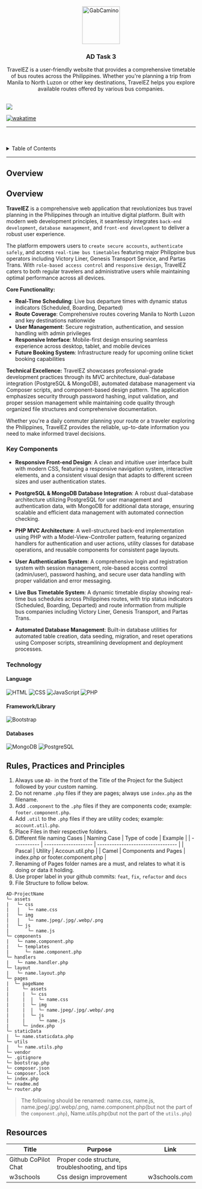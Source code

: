 <a name="readme-top">

<br/>

<br />
<div align="center">
  <a href="https://github.com/zyx-0314/">
    <img src="/assets/img/travelez-green.png" alt="GabCamino" height="100">
  </a>
  <h3 align="center">AD Task 3</h3>
</div>
<div align="center">
  TravelEZ is a user-friendly website that provides a comprehensive timetable of bus routes across the Philippines. Whether you're planning a trip from Manila to North Luzon or other key destinations, TravelEZ helps you explore available routes offered by various bus companies.
</div>

<br />

![](https://visit-counter.vercel.app/counter.png?page=gabbycam98/AD-Activity-3)

[![wakatime](https://wakatime.com/badge/user/018dd99a-4985-4f98-8216-6ca6fe2ce0f8/project/63501637-9a31-42f0-960d-4d0ab47977f8.svg)](https://wakatime.com/badge/user/018dd99a-4985-4f98-8216-6ca6fe2ce0f8/project/63501637-9a31-42f0-960d-4d0ab47977f8)

---

<br />
<br />

<details>
  <summary>Table of Contents</summary>
  <ol>
    <li>
      <a href="#overview">Overview</a>
      <ol>
        <li>
          <a href="#key-components">Key Components</a>
        </li>
        <li>
          <a href="#technology">Technology</a>
        </li>
      </ol>
    </li>
    <li>
      <a href="#rule,-practices-and-principles">Rules, Practices and Principles</a>
    </li>
    <li>
      <a href="#resources">Resources</a>
    </li>
  </ol>
</details>

---

## Overview

## Overview

**TravelEZ** is a comprehensive web application that revolutionizes bus travel planning in the Philippines through an intuitive digital platform. Built with modern web development principles, it seamlessly integrates `back-end development`, `database management`, and `front-end development` to deliver a robust user experience.

The platform empowers users to `create secure accounts`, `authenticate safely`, and access `real-time bus timetables` featuring major Philippine bus operators including Victory Liner, Genesis Transport Service, and Partas Trans. With `role-based access control` and `responsive design`, TravelEZ caters to both regular travelers and administrative users while maintaining optimal performance across all devices.

**Core Functionality:**

- **Real-Time Scheduling**: Live bus departure times with dynamic status indicators (Scheduled, Boarding, Departed)
- **Route Coverage**: Comprehensive routes covering Manila to North Luzon and key destinations nationwide
- **User Management**: Secure registration, authentication, and session handling with admin privileges
- **Responsive Interface**: Mobile-first design ensuring seamless experience across desktop, tablet, and mobile devices
- **Future Booking System**: Infrastructure ready for upcoming online ticket booking capabilities

**Technical Excellence:**
TravelEZ showcases professional-grade development practices through its MVC architecture, dual-database integration (PostgreSQL & MongoDB), automated database management via Composer scripts, and component-based design pattern. The application emphasizes security through password hashing, input validation, and proper session management while maintaining code quality through organized file structures and comprehensive documentation.

Whether you're a daily commuter planning your route or a traveler exploring the Philippines, TravelEZ provides the reliable, up-to-date information you need to make informed travel decisions.

### Key Components

- **Responsive Front-end Design**: A clean and intuitive user interface built with modern CSS, featuring a responsive navigation system, interactive elements, and a consistent visual design that adapts to different screen sizes and user authentication states.

- **PostgreSQL & MongoDB Database Integration**: A robust dual-database architecture utilizing PostgreSQL for user management and authentication data, with MongoDB for additional data storage, ensuring scalable and efficient data management with automated connection checking.

- **PHP MVC Architecture**: A well-structured back-end implementation using PHP with a Model-View-Controller pattern, featuring organized handlers for authentication and user actions, utility classes for database operations, and reusable components for consistent page layouts.

- **User Authentication System**: A comprehensive login and registration system with session management, role-based access control (admin/user), password hashing, and secure user data handling with proper validation and error messaging.

- **Live Bus Timetable System**: A dynamic timetable display showing real-time bus schedules across Philippines routes, with trip status indicators (Scheduled, Boarding, Departed) and route information from multiple bus companies including Victory Liner, Genesis Transport, and Partas Trans.

- **Automated Database Management**: Built-in database utilities for automated table creation, data seeding, migration, and reset operations using Composer scripts, streamlining development and deployment processes.

### Technology

#### Language

![HTML](https://img.shields.io/badge/HTML-E34F26?style=for-the-badge&logo=html5&logoColor=white)
![CSS](https://img.shields.io/badge/CSS-1572B6?style=for-the-badge&logo=css3&logoColor=white)
![JavaScript](https://img.shields.io/badge/JavaScript-F7DF1E?style=for-the-badge&logo=javascript&logoColor=white)
![PHP](https://img.shields.io/badge/PHP-777BB4?style=for-the-badge&logo=php&logoColor=white)

#### Framework/Library

![Bootstrap](https://img.shields.io/badge/Bootstrap-7952B3?style=for-the-badge&logo=bootstrap&logoColor=white)

#### Databases

![MongoDB](https://img.shields.io/badge/MongoDB-47A248?style=for-the-badge&logo=mongodb&logoColor=white)
![PostgreSQL](https://img.shields.io/badge/PostgreSQL-336791?style=for-the-badge&logo=postgresql&logoColor=white)

## Rules, Practices and Principles

<!-- Do not Change this -->

1. Always use `AD-` in the front of the Title of the Project for the Subject followed by your custom naming.
2. Do not rename `.php` files if they are pages; always use `index.php` as the filename.
3. Add `.component` to the `.php` files if they are components code; example: `footer.component.php`.
4. Add `.util` to the `.php` files if they are utility codes; example: `account.util.php`.
5. Place Files in their respective folders.
6. Different file naming Cases
   | Naming Case | Type of code | Example |
   | ----------- | -------------------- | --------------------------------- |
   | Pascal | Utility | Accoun.util.php |
   | Camel | Components and Pages | index.php or footer.component.php |
7. Renaming of Pages folder names are a must, and relates to what it is doing or data it holding.
8. Use proper label in your github commits: `feat`, `fix`, `refactor` and `docs`
9. File Structure to follow below.

```
AD-ProjectName
└─ assets
|   └─ css
|   |   └─ name.css
|   └─ img
|   |   └─ name.jpeg/.jpg/.webp/.png
|   └─ js
|       └─ name.js
└─ components
|   └─ name.component.php
|   └─ templates
|      └─ name.component.php
└─ handlers
|   └─ name.handler.php
└─ layout
|   └─ name.layout.php
└─ pages
|  └─ pageName
|     └─ assets
|     |  └─ css
|     |  |  └─ name.css
|     |  └─ img
|     |  |  └─ name.jpeg/.jpg/.webp/.png
|     |  └─ js
|     |     └─ name.js
|     └─ index.php
└─ staticData
|  └─ name.staticdata.php
└─ utils
|   └─ name.utils.php
└─ vendor
└─ .gitignore
└─ bootstrap.php
└─ composer.json
└─ composer.lock
└─ index.php
└─ readme.md
└─ router.php
```

> The following should be renamed: name.css, name.js, name.jpeg/.jpg/.webp/.png, name.component.php(but not the part of the `component.php`), Name.utils.php(but not the part of the `utils.php`)

## Resources

| Title               | Purpose                                          | Link          |
| ------------------- | ------------------------------------------------ | ------------- |
| Github CoPilot Chat | Proper code structure, troubleshooting, and tips |               |
| w3schools           | Css design improvement                           | w3schools.com |
